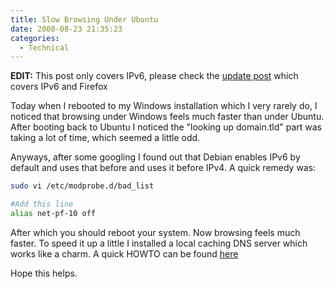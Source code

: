 ```yaml
---
title: Slow Browsing Under Ubuntu
date: 2008-08-23 21:35:23
categories:
  - Technical
---
```


**EDIT:** This post only covers IPv6, please check the [update post](/2010/02/speeding-up-firefox-under-ubuntu/) which covers IPv6 and Firefox

Today when I rebooted to my Windows installation which I very rarely do, I noticed that browsing under Windows feels much faster than under Ubuntu. After booting back to Ubuntu I noticed the "looking up domain.tld" part was taking a lot of time, which seemed a little odd.<!--more-->

Anyways, after some googling I found out that Debian enables IPv6 by default and uses that before and uses it before IPv4. A quick remedy was:
```bash
sudo vi /etc/modprobe.d/bad_list

#Add this line
alias net-pf-10 off
```

After which you should reboot your system. Now browsing feels much faster. To speed it up a little I installed a local caching DNS server which works like a charm. A quick HOWTO can be found [here](http://ubuntu.wordpress.com/2006/08/02/local-dns-cache-for-faster-browsing/)

Hope this helps.